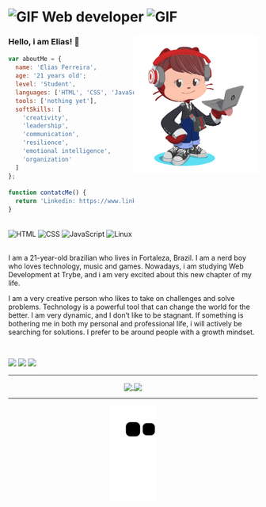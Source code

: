 # <img width="25px" alt="GIF" src="https://github.com/TheDudeThatCode/TheDudeThatCode/blob/master/Assets/Earth.gif"/> Web developer <img width="25px" alt="GIF" src="https://github.com/TheDudeThatCode/TheDudeThatCode/blob/master/Assets/Earth.gif"/>

<img align="right" src="images/my_octocat.png" alt="My octocat" width="250px">

### Hello, i am Elias! 👋

```JavaScript
var aboutMe = {
  name: 'Elias Ferreira',
  age: '21 years old';
  level: 'Student',
  languages: ['HTML', 'CSS', 'JavaScript ES6'],
  tools: ['nothing yet'],
  softSkills: [
    'creativity',
    'leadership',
    'communication',
    'resilience',
    'emotional intelligence',
    'organization'
  ]
};

function contatcMe() {
  return 'Linkedin: https://www.linkedin.com/in/eliasef/';
}
```

<div style="display: inline_block"><br>
  <img align="center" alt="HTML" height="30" width="40" src="https://cdn.jsdelivr.net/gh/devicons/devicon/icons/html5/html5-original.svg">
  <img align="center" alt="CSS" height="30" width="40" src="https://cdn.jsdelivr.net/gh/devicons/devicon/icons/css3/css3-original.svg">
  <img align="center" alt="JavaScript" height="30" width="40" src="https://cdn.jsdelivr.net/gh/devicons/devicon/icons/javascript/javascript-original.svg">
  <img align="center" alt="Linux" height="30" width="40" src="https://cdn.jsdelivr.net/gh/devicons/devicon/icons/linux/linux-original.svg">
</div>
<br>

<p>I am a 21-year-old brazilian who lives in Fortaleza, Brazil. I am a nerd boy who loves technology, music and games. Nowadays, i am studying Web Development at Trybe, and i am very excited about this new chapter of my life.</p>
<p>I am a very creative person who likes to take on challenges and solve problems. Technology is a powerful tool that can change the world for the better. I am very dynamic, and I don’t like to be stagnant. If something is bothering me in both my personal and professional life, i will actively be searching for solutions. I prefer to be around people with a growth mindset.</p>
<br>
<div>
   
  <a href="https://www.linkedin.com/in/eliasef/" target="_blank"><img src="https://img.shields.io/badge/LinkedIn-0077B5?style=for-the-badge&logo=linkedin&logoColor=white" target="_blank"></a>
<a href = "mailto:eliasef0305@gmail.com"><img src="https://img.shields.io/badge/-Gmail-%23333?style=for-the-badge&logo=gmail&logoColor=white" target="_blank"></a>
  <a href="https://www.instagram.com/eliasef_/" target="_blank"><img src="https://img.shields.io/badge/Instagram-E4405F?style=for-the-badge&logo=instagram&logoColor=white" target="_blank"></a>
   
---

<div align="center"> 
     <a href="https://github.com/anuraghazra/github-readme-stats">
      <img align="center" src="https://github-readme-stats-sigma-five.vercel.app/api?username=eliasef&show_icons=true&include_all_commits=true&count_private=true&theme=react&line_height=40" />
    </a>
    <a href="https://github.com/anuraghazra/github-readme-stats">
      <img align="center" src="https://github-readme-stats.vercel.app/api/top-langs/?username=eliasef&theme=react&line_height=40&hide=css"/>
    </a>
  <a href="https://git.io/streak-stats">
   
---
  
![Snake animation](https://github.com/rafaballerini/rafaballerini/blob/output/github-contribution-grid-snake.svg)
